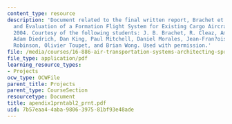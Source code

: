 ```yaml
---
content_type: resource
description: 'Document related to the final written report, Brachet et al. "Architecture
  and Evaluation of a Formation Flight System for Existing Cargo Aircraft." AIAA,
  2004. Courtesy of the following students: J. B. Brachet, R. Cleaz, Amandine Denis,
  Adam Diedrich, Dan King, Paul Mitchell, Daniel Morales, Jean-Fran?ois Onn?e, Theresa
  Robinson, Olivier Toupet, and Brian Wong. Used with permission.'
file: /media/courses/16-886-air-transportation-systems-architecting-spring-2004/7b57eaa44aba9806397581bf93e48ade_apendix1prntabl2_prnt.pdf
file_type: application/pdf
learning_resource_types:
- Projects
ocw_type: OCWFile
parent_title: Projects
parent_type: CourseSection
resourcetype: Document
title: apendix1prntabl2_prnt.pdf
uid: 7b57eaa4-4aba-9806-3975-81bf93e48ade
---
```

